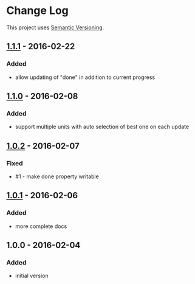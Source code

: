 # Change Log
This project uses [Semantic Versioning](http://semver.org/).

## [**1.1.1**](https://github.com/mgk/urwid_timed_progress/releases/tag/v1.1.1) - 2016-02-22

### Added
- allow updating of "done" in addition to current progress

## [**1.1.0**](https://github.com/mgk/urwid_timed_progress/releases/tag/v1.1.0) - 2016-02-08

### Added
- support multiple units with auto selection of best one on each update

## [**1.0.2**](https://github.com/mgk/urwid_timed_progress/releases/tag/v1.0.2) - 2016-02-07

### Fixed
- #1 - make done property writable

## [**1.0.1**](https://github.com/mgk/urwid_timed_progress/releases/tag/v1.0.1) - 2016-02-06

### Added
- more complete docs

## **1.0.0** - 2016-02-04

### Added
- initial version
